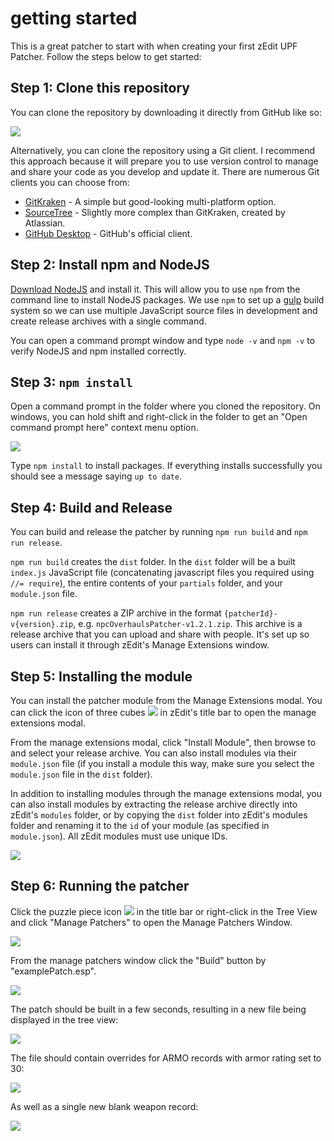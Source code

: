 # getting started
This is a great patcher to start with when creating your first zEdit UPF Patcher.  Follow the steps below to get started:

## Step 1: Clone this repository
You can clone the repository by downloading it directly from GitHub like so:

![](http://puu.sh/A4vtu.png)

Alternatively, you can clone the repository using a Git client.  I recommend this approach because it will prepare you to use version control to manage and share your code as you develop and update it.  There are numerous Git clients you can choose from:

- [GitKraken](https://www.gitkraken.com/) - A simple but good-looking multi-platform option.
- [SourceTree](https://www.sourcetreeapp.com/) - Slightly more complex than GitKraken, created by Atlassian.
- [GitHub Desktop](https://desktop.github.com/) - GitHub's official client.

## Step 2: Install npm and NodeJS
[Download NodeJS](https://nodejs.org/en/download/) and install it.  This will allow you to use `npm` from the command line to install NodeJS packages.  We use `npm` to set up a [gulp](https://gulpjs.com/) build system so we can use multiple JavaScript source files in development and create release archives with a single command.

You can open a command prompt window and type `node -v` and `npm -v` to verify NodeJS and npm installed correctly.

## Step 3: `npm install`
Open a command prompt in the folder where you cloned the repository.  On windows, you can hold shift and right-click in the folder to get an "Open command prompt here" context menu option.

![](http://puu.sh/A4w0m.png)

Type `npm install` to install packages.  If everything installs successfully you should see a message saying `up to date`.

## Step 4: Build and Release
You can build and release the patcher by running `npm run build` and `npm run release`.

`npm run build` creates the `dist` folder.  In the `dist` folder will be a built `index.js` JavaScript file (concatenating javascript files you required using `//= require`), the entire contents of your `partials` folder, and your `module.json` file.

`npm run release` creates a ZIP archive in the format `{patcherId}-v{version}.zip`, e.g. `npcOverhaulsPatcher-v1.2.1.zip`.  This archive is a release archive that you can upload and share with people.  It's set up so users can install it through zEdit's Manage Extensions window.

## Step 5: Installing the module
You can install the patcher module from the Manage Extensions modal.  You can click the icon of three cubes ![](http://puu.sh/A4wzp.png) in zEdit's title bar to open the manage extensions modal.

From the manage extensions modal, click "Install Module", then browse to and select your release archive.  You can also install modules via their `module.json` file (if you install a module this way, make sure you select the `module.json` file in the `dist` folder).

In addition to installing modules through the manage extensions modal, you can also install modules by extracting the release archive directly into zEdit's `modules` folder, or by copying the `dist` folder into zEdit's modules folder and renaming it to the `id` of your module (as specified in `module.json`).  All zEdit modules must use unique IDs.

![](http://puu.sh/A4wNu.png)

## Step 6: Running the patcher
Click the puzzle piece icon ![](http://puu.sh/A4wS6.png) in the title bar or right-click in the Tree View and click "Manage Patchers" to open the Manage Patchers Window.

![](http://puu.sh/A4wUH.png)

From the manage patchers window click the "Build" button by "examplePatch.esp".

![](http://puu.sh/A4wXG.png)

The patch should be built in a few seconds, resulting in a new file being displayed in the tree view:

![](http://puu.sh/A4x0u.png)

The file should contain overrides for ARMO records with armor rating set to 30:

![](http://puu.sh/A4x1B.png)

As well as a single new blank weapon record:

![](http://puu.sh/A4x4m.png)
